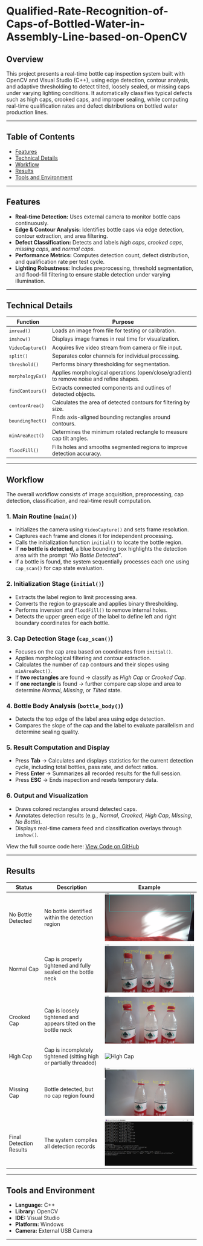 # Qualified-Rate-Recognition-of-Caps-of-Bottled-Water-in-Assembly-Line-based-on-OpenCV


## Overview  
This project presents a real-time bottle cap inspection system built with OpenCV and Visual Studio (C++), using edge detection, contour analysis, and adaptive thresholding to detect tilted, loosely sealed, or missing caps under varying lighting conditions.
It automatically classifies typical defects such as high caps, crooked caps, and improper sealing, while computing real-time qualification rates and defect distributions on bottled water production lines.  

---


## Table of Contents
- [Features](#features)  
- [Technical Details](#technical-details)  
- [Workflow](#workflow)  
- [Results](#results)  
- [Tools and Environment](#tools-and-environment)  


---


## Features  
- **Real-time Detection:** Uses external camera to monitor bottle caps continuously.  
- **Edge & Contour Analysis:** Identifies bottle caps via edge detection, contour extraction, and area filtering.  
- **Defect Classification:** Detects and labels *high caps*, *crooked caps*, *missing caps*, and *normal caps*.  
- **Performance Metrics:** Computes detection count, defect distribution, and qualification rate per test cycle.  
- **Lighting Robustness:** Includes preprocessing, threshold segmentation, and flood-fill filtering to ensure stable detection under varying illumination.


---


## Technical Details  

| Function | Purpose |
|-----------|----------|
| `imread()` | Loads an image from file for testing or calibration. |
| `imshow()` | Displays image frames in real time for visualization. |
| `VideoCapture()` | Acquires live video stream from camera or file input. |
| `split()` | Separates color channels for individual processing. |
| `threshold()` | Performs binary thresholding for segmentation. |
| `morphologyEx()` | Applies morphological operations (open/close/gradient) to remove noise and refine shapes. |
| `findContours()` | Extracts connected components and outlines of detected objects. |
| `contourArea()` | Calculates the area of detected contours for filtering by size. |
| `boundingRect()` | Finds axis-aligned bounding rectangles around contours. |
| `minAreaRect()` | Determines the minimum rotated rectangle to measure cap tilt angles. |
| `floodFill()` | Fills holes and smooths segmented regions to improve detection accuracy. |


---


## Workflow  
The overall workflow consists of image acquisition, preprocessing, cap detection, classification, and real-time result computation.  

### 1. Main Routine (`main()`)  
- Initializes the camera using `VideoCapture()` and sets frame resolution.  
- Captures each frame and clones it for independent processing.  
- Calls the initialization function `initial()` to locate the bottle region.  
- If **no bottle is detected**, a blue bounding box highlights the detection area with the prompt *“No Bottle Detected”*.  
- If a bottle is found, the system sequentially processes each one using `cap_scan()` for cap state evaluation.  

### 2. Initialization Stage (`initial()`)  
- Extracts the label region to limit processing area.  
- Converts the region to grayscale and applies binary thresholding.  
- Performs inversion and `floodFill()` to remove internal holes.  
- Detects the upper green edge of the label to define left and right boundary coordinates for each bottle.  

### 3. Cap Detection Stage (`cap_scan()`)  
- Focuses on the cap area based on coordinates from `initial()`.  
- Applies morphological filtering and contour extraction.  
- Calculates the number of cap contours and their slopes using `minAreaRect()`.  
- If **two rectangles** are found → classify as *High Cap* or *Crooked Cap*.  
- If **one rectangle** is found → further compare cap slope and area to determine *Normal*, *Missing*, or *Tilted* state.  

### 4. Bottle Body Analysis (`bottle_body()`)  
- Detects the top edge of the label area using edge detection.  
- Compares the slope of the cap and the label to evaluate parallelism and determine sealing quality.  

### 5. Result Computation and Display  
- Press **Tab** → Calculates and displays statistics for the current detection cycle, including total bottles, pass rate, and defect ratios.  
- Press **Enter** → Summarizes all recorded results for the full session.  
- Press **ESC** → Ends inspection and resets temporary data.  

### 6. Output and Visualization  
- Draws colored rectangles around detected caps.  
- Annotates detection results (e.g., *Normal*, *Crooked*, *High Cap*, *Missing*, *No Bottle*).  
- Displays real-time camera feed and classification overlays through `imshow()`.  

View the full source code here: [View Code on GitHub](./Code)


---

## Results  

| Status | Description | Example |
|---------|--------------|---------|
| No Bottle Detected | No bottle identified within the detection region | ![No Bottle Detected](Img/No_bottle_detected.png) |
| Normal Cap | Cap is properly tightened and fully sealed on the bottle neck | ![Normal Cap](Img/Normal_Cap.png) |
| Crooked Cap | Cap is loosely tightened and appears tilted on the bottle neck | ![Crooked Cap](Img/Crooked_Cap.png) |
| High Cap | Cap is incompletely tightened (sitting high or partially threaded) | ![High Cap](Img/High_Cap.png) |
| Missing Cap | Bottle detected, but no cap region found | ![Missing Cap](Img/Missing_Cap.png) |
| Final Detection Results | The system compiles all detection records | ![Result](Img/Result.png) |


---


## Tools and Environment  
- **Language:** C++  
- **Library:** OpenCV  
- **IDE:** Visual Studio  
- **Platform:** Windows  
- **Camera:** External USB Camera  


---
